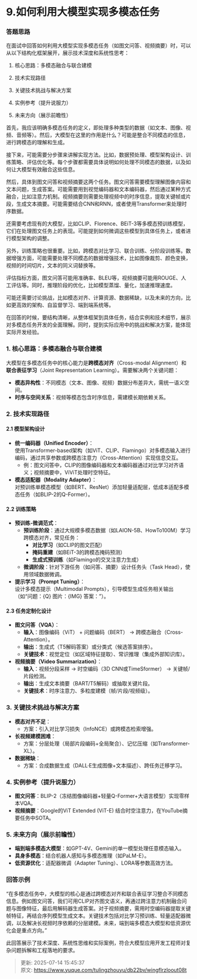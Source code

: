 # 9.如何利用大模型实现多模态任务

### 答题思路
在面试中回答如何利用大模型实现多模态任务（如图文问答、视频摘要）时，可以从以下结构化框架展开，展示技术深度和系统性思考：

1. 核心思路：多模态融合与联合建模

2. 技术实现路径

3. 关键技术挑战与解决方案

4. 实例参考（提升说服力）

5. 未来方向（展示前瞻性）



首先，我应该明确多模态任务的定义，即处理多种类型的数据（如文本、图像、视频、音频等）。然后，大模型在这里的作用是什么？可能是整合不同模态的信息，进行跨模态的理解和生成。

接下来，可能需要分步骤来讲解实现方法。比如，数据预处理、模型架构设计、训练策略、评估优化等。每个步骤都需要具体说明如何处理不同模态的数据，以及如何让大模型有效融合这些信息。

然后，具体到图文问答和视频摘要这两个任务。图文问答需要模型理解图像内容和文本问题，生成答案。可能需要用到视觉编码器和文本编码器，然后通过某种方式融合，比如注意力机制。视频摘要则需要处理视频中的时序信息，提取关键帧或片段，生成文本摘要。可能需要结合CNN和RNN，或者使用Transformer来处理时序数据。

还需要考虑现有的大模型，比如CLIP、Florence、BEiT-3等多模态预训练模型，它们在处理图文任务上的表现。可能提到如何微调这些模型到具体任务上，或者进行模型架构的调整。

另外，训练策略也很重要。比如，跨模态对比学习、联合训练、分阶段训练等。数据增强方面，可能需要处理不同模态的数据增强技术，比如图像裁剪、颜色变换，视频的时间切片，文本的同义词替换等。

评估指标方面，图文问答可能用准确率、BLEU等，视频摘要可能用ROUGE、人工评估等。同时，推理阶段的优化，比如模型蒸馏、量化，加速推理速度。

可能还需要讨论挑战，比如模态对齐、计算资源、数据稀缺，以及未来的方向，比如更高效的架构、自监督学习、端到端系统等。

在回答的时候，要结构清晰，从整体框架到具体任务，结合实例和技术细节，展示对多模态任务开发的全面理解。同时，提到实际应用中的挑战和解决方案，能体现实际开发经验。



### **1. 核心思路：多模态融合与联合建模**
大模型在多模态任务中的核心能力是**跨模态对齐**（Cross-modal Alignment）和**联合表征学习**（Joint Representation Learning）。需要解决两个关键问题：  

+ **模态异构性**：不同模态（文本、图像、视频）数据分布差异大，需统一语义空间。  
+ **时序与空间关系**：视频等模态包含时序信息，需建模长期依赖关系。



### **2. 技术实现路径**
#### **2.1 模型架构设计**
+ **统一编码器（Unified Encoder）**：  
使用Transformer-based架构（如ViT、CLIP、Flamingo）对多模态输入进行编码，通过共享参数或跨模态注意力（Cross-Attention）实现信息交互。  
    - 例：图文问答中，CLIP的图像编码器和文本编码器通过对比学习对齐语义；视频摘要中，ViViT处理时空特征。
+ **模态适配器（Modality Adapter）**：  
对预训练单模态模型（如BERT、ResNet）添加轻量适配层，低成本适配多模态任务（如BLIP-2的Q-Former）。

#### **2.2 训练策略**
+ **预训练-微调范式**：  
    - **预训练阶段**：通过大规模多模态数据（如LAION-5B、HowTo100M）学习跨模态对齐，常见任务：  
        * **对比学习**（如CLIP的图文匹配）  
        * **掩码重建**（如BEiT-3的跨模态掩码预测）  
        * **生成式预训练**（如Flamingo的交叉注意力生成）
    - **微调阶段**：针对下游任务（如问答、摘要）设计任务头（Task Head），使用领域数据微调。
+ **提示学习（Prompt Tuning）**：  
设计多模态提示（Multimodal Prompts），引导模型生成任务相关输出（如“问题：{Q} 图片：{IMG} 答案：”）。

#### **2.3 任务定制化设计**
+ **图文问答（VQA）**：  
    - **输入**：图像编码（ViT） + 问题编码（BERT） → 跨模态融合（Cross-Attention）。  
    - **输出**：生成式（T5解码答案）或分类式（候选答案排序）。  
    - **关键技术**：视觉定位（如区域特征提取）、常识推理（集成外部知识库）。
+ **视频摘要（Video Summarization）**：  
    - **输入**：视频分段采样 → 时空编码（3D CNN或TimeSformer） → 关键帧/片段检测。  
    - **输出**：生成文本摘要（BART/T5解码）或抽取关键片段。  
    - **关键技术**：时序注意力、多粒度建模（帧/片段/视频级）。



### **3. 关键技术挑战与解决方案**
+ **模态对齐不足**：  
    - 方案：引入对比学习损失（InfoNCE）或跨模态检索增强。
+ **长视频建模困难**：  
    - 方案：分层处理（局部片段编码+全局聚合）、记忆压缩（如Transformer-XL）。
+ **数据稀缺**：  
    - 方案：合成数据生成（DALL·E生成图像+文本描述）、跨任务迁移学习。



### **4. 实例参考（提升说服力）**
+ **图文问答**：BLIP-2（冻结图像编码器+轻量Q-Former+大语言模型）实现零样本VQA。  
+ **视频摘要**：Google的ViT Extended (ViT-E) 结合时空注意力，在YouTube摘要任务中SOTA。



### **5. 未来方向（展示前瞻性）**
+ **端到端多模态大模型**：如GPT-4V、Gemini的单一模型处理任意模态输入。  
+ **具身多模态**：结合机器人感知与多模态推理（如PaLM-E）。  
+ **低资源优化**：适配器微调（Adapter Tuning）、LORA等参数高效方法。



### **回答示例**
“在多模态任务中，大模型的核心是通过跨模态对齐和联合表征学习整合不同模态信息。例如图文问答，我们可用CLIP对齐图文语义，再通过跨注意力机制融合问题与图像特征，最后用解码器生成答案。对于视频摘要，需用时空编码器提取关键帧特征，再结合序列模型生成文本。关键技术包括对比学习预训练、轻量适配器微调，以及解决长视频时序依赖的分层建模。未来，端到端多模态大模型和低资源优化会是重点方向。”  

此回答展示了技术深度、系统性思维和实际案例，符合大模型应用开发工程师对复杂问题拆解和工程落地的要求。



> 更新: 2025-07-14 15:45:37  
> 原文: <https://www.yuque.com/tulingzhouyu/db22bv/wingflrzloout08t>